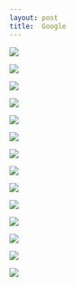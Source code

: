 ```yaml
---
layout: post
title:  Google
---
```

![](/images/google/DSC02165_1.jpg)

<!--more-->

![](/images/google/DSC02175_1.jpg)

![](/images/google/DSC02177_m_1.jpg)

![](/images/google/DSC02179_1.jpg)

![](/images/google/DSC02187_m_1.jpg)

![](/images/google/DSC02198_1.jpg)

![](/images/google/DSC02196_1.jpg)

![](/images/google/DSC02199_1.jpg)

![](/images/google/DSC02205_1.jpg)

![](/images/google/DSC02206_1.jpg)

![](/images/google/DSC02213_m_1.jpg)

![](/images/google/DSC02223_1.jpg)

![](/images/google/DSC02225_1.jpg)

![](/images/google/DSC02232_1.jpg)

